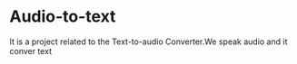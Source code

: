 # Audio-to-text
It is a project related to the Text-to-audio Converter.We speak audio and it conver text
